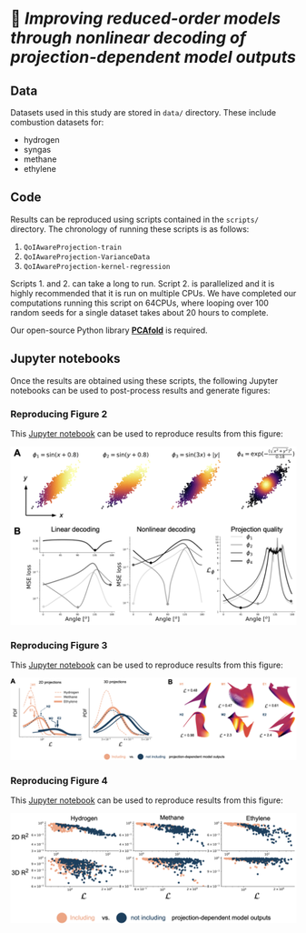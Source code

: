 # 📄 *Improving reduced-order models through nonlinear decoding of projection-dependent model outputs*

## Data

Datasets used in this study are stored in `data/` directory. These include combustion datasets for:

- hydrogen
- syngas
- methane
- ethylene

## Code

Results can be reproduced using scripts contained in the `scripts/` directory. The chronology of running these scripts is as follows:

1. `QoIAwareProjection-train`
2. `QoIAwareProjection-VarianceData`
3. `QoIAwareProjection-kernel-regression`

Scripts 1. and 2. can take a long to run. Script 2. is parallelized and it is highly recommended that it is run on multiple CPUs. We have completed our computations running this script on 64CPUs, where looping over 100 random seeds for a single dataset takes about 20 hours to complete.

Our open-source Python library [**PCAfold**](https://pcafold.readthedocs.io/en/latest/index.html) is required.

## Jupyter notebooks

Once the results are obtained using these scripts, the following Jupyter notebooks can be used to post-process results and generate figures:

### Reproducing Figure 2

This [Jupyter notebook](jupyter-notebooks/) can be used to reproduce results from this figure:

![Screenshot](figures/Figure-2.png)

### Reproducing Figure 3

This [Jupyter notebook](jupyter-notebooks/) can be used to reproduce results from this figure:

![Screenshot](figures/Figure-3.png)

### Reproducing Figure 4

This [Jupyter notebook](jupyter-notebooks/) can be used to reproduce results from this figure:

![Screenshot](figures/Figure-4.png)
